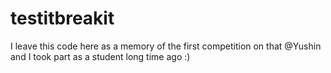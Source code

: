 # testitbreakit
I leave this code here as a memory of the first competition on that @Yushin and I took part as a student long time ago :) 

